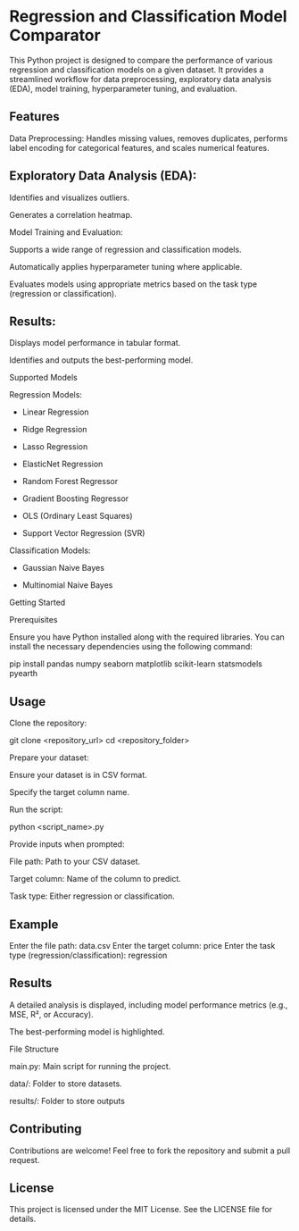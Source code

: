 # Regression and Classification Model Comparator

This Python project is designed to compare the performance of various regression and classification models on a given dataset. It provides a streamlined workflow for data preprocessing, exploratory data analysis (EDA), model training, hyperparameter tuning, and evaluation.

## Features

Data Preprocessing: Handles missing values, removes duplicates, performs label encoding for categorical features, and scales numerical features.

## Exploratory Data Analysis (EDA):

Identifies and visualizes outliers.

Generates a correlation heatmap.

Model Training and Evaluation:

Supports a wide range of regression and classification models.

Automatically applies hyperparameter tuning where applicable.

Evaluates models using appropriate metrics based on the task type (regression or classification).

## Results:

Displays model performance in tabular format.

Identifies and outputs the best-performing model.

Supported Models

Regression Models:

* Linear Regression

* Ridge Regression

* Lasso Regression

* ElasticNet Regression

* Random Forest Regressor

* Gradient Boosting Regressor

* OLS (Ordinary Least Squares)

* Support Vector Regression (SVR)

Classification Models:

* Gaussian Naive Bayes

* Multinomial Naive Bayes

Getting Started

Prerequisites

Ensure you have Python installed along with the required libraries. You can install the necessary dependencies using the following command:

pip install pandas numpy seaborn matplotlib scikit-learn statsmodels pyearth

## Usage

Clone the repository:

git clone <repository_url>
cd <repository_folder>

Prepare your dataset:

Ensure your dataset is in CSV format.

Specify the target column name.

Run the script:

python <script_name>.py

Provide inputs when prompted:

File path: Path to your CSV dataset.

Target column: Name of the column to predict.

Task type: Either regression or classification.

## Example

Enter the file path: data.csv
Enter the target column: price
Enter the task type (regression/classification): regression

## Results

A detailed analysis is displayed, including model performance metrics (e.g., MSE, R², or Accuracy).

The best-performing model is highlighted.

File Structure

main.py: Main script for running the project.

data/: Folder to store datasets.

results/: Folder to store outputs

## Contributing

Contributions are welcome! Feel free to fork the repository and submit a pull request.

## License

This project is licensed under the MIT License. See the LICENSE file for details.

